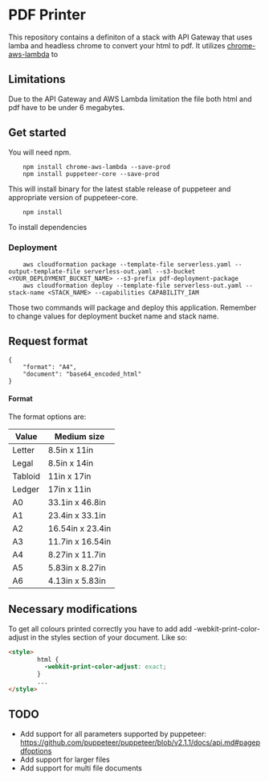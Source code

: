 # PDF Printer
This repository contains a definiton of a stack with API Gateway that uses lamba and headless chrome to convert your html to pdf.
It utilizes [chrome-aws-lambda](https://github.com/alixaxel/chrome-aws-lambda) to 

## Limitations
Due to the API Gateway and AWS Lambda limitation the file both html and pdf have to be under 6 megabytes.

## Get started
You will need npm.

```
    npm install chrome-aws-lambda --save-prod
    npm install puppeteer-core --save-prod
```
This will install binary for the latest stable release of puppeteer and appropriate version of puppeteer-core.

```
    npm install
```
To install dependencies

### Deployment

```
    aws cloudformation package --template-file serverless.yaml --output-template-file serverless-out.yaml --s3-bucket <YOUR_DEPLOYMENT_BUCKET_NAME> --s3-prefix pdf-deployment-package 
    aws cloudformation deploy --template-file serverless-out.yaml --stack-name <STACK_NAME> --capabilities CAPABILITY_IAM
```
Those two commands will package and deploy this application. Remember to change values for deployment bucket name and stack name.


## Request format
```
{
    "format": "A4",
    "document": "base64_encoded_html"
}
```

#### Format

The format options are:

Value | Medium size
------------ | -------------
Letter| 8.5in x 11in
Legal| 8.5in x 14in
Tabloid| 11in x 17in
Ledger| 17in x 11in
A0| 33.1in x 46.8in
A1| 23.4in x 33.1in
A2| 16.54in x 23.4in
A3| 11.7in x 16.54in
A4| 8.27in x 11.7in
A5| 5.83in x 8.27in
A6| 4.13in x 5.83in


## Necessary modifications
To get all colours printed correctly you have to add add -webkit-print-color-adjust in the styles section of your document.
Like so:
```html
<style>
		html {
		  -webkit-print-color-adjust: exact;
		}
        ...
</style>
```

## TODO
* Add support for all parameters supported by puppeteer: https://github.com/puppeteer/puppeteer/blob/v2.1.1/docs/api.md#pagepdfoptions
* Add support for larger files
* Add support for multi file documents